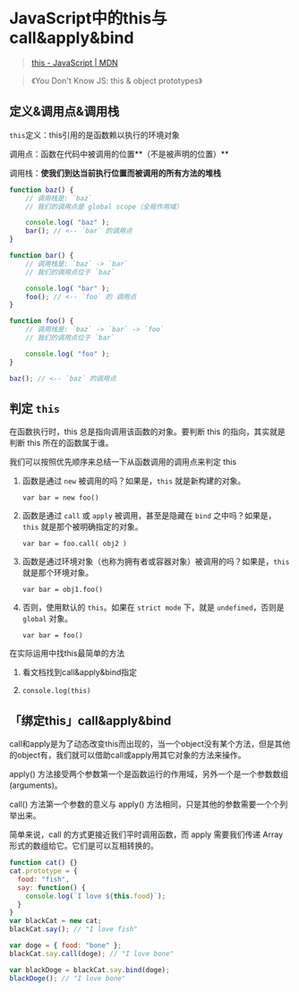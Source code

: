 # JavaScript中的this与call&apply&bind

> [this - JavaScript | MDN](https://developer.mozilla.org/zh-CN/docs/Web/JavaScript/Reference/Operators/this)

> 《You Don't Know JS: this & object prototypes》

## 定义&调用点&调用栈
`this`定义：this引用的是函数赖以执行的环境对象

调用点：函数在代码中被调用的位置**（不是被声明的位置）**

调用栈：**使我们到达当前执行位置而被调用的所有方法的堆栈**


```javascript
function baz() {
    // 调用栈是: `baz`
    // 我们的调用点是 global scope（全局作用域）

    console.log( "baz" );
    bar(); // <-- `bar` 的调用点
}

function bar() {
    // 调用栈是: `baz` -> `bar`
    // 我们的调用点位于 `baz`

    console.log( "bar" );
    foo(); // <-- `foo` 的 调用点
}

function foo() {
    // 调用栈是: `baz` -> `bar` -> `foo`
    // 我们的调用点位于 `bar`

    console.log( "foo" );
}

baz(); // <-- `baz` 的调用点
```

## 判定 `this`

在函数执行时，this 总是指向调用该函数的对象。要判断 this 的指向，其实就是判断 this 所在的函数属于谁。

我们可以按照优先顺序来总结一下从函数调用的调用点来判定 this

1. 函数是通过 `new` 被调用的吗？如果是，`this` 就是新构建的对象。

    `var bar = new foo()`

2. 函数是通过 `call` 或 `apply` 被调用，甚至是隐藏在 `bind`  之中吗？如果是，`this` 就是那个被明确指定的对象。

    `var bar = foo.call( obj2 )`

3. 函数是通过环境对象（也称为拥有者或容器对象）被调用的吗？如果是，`this` 就是那个环境对象。

    `var bar = obj1.foo()`

4. 否则，使用默认的 `this`。如果在 `strict mode` 下，就是 `undefined`，否则是 `global` 对象。

    `var bar = foo()`
    
    
在实际运用中找this最简单的方法

1. 看文档找到call&apply&bind指定

2. `console.log(this)`

## 「绑定this」call&apply&bind

call和apply是为了动态改变this而出现的，当一个object没有某个方法，但是其他的object有，我们就可以借助call或apply用其它对象的方法来操作。

apply() 方法接受两个参数第一个是函数运行的作用域，另外一个是一个参数数组(arguments)。

call() 方法第一个参数的意义与 apply() 方法相同，只是其他的参数需要一个个列举出来。

简单来说，call 的方式更接近我们平时调用函数，而 apply 需要我们传递 Array 形式的数组给它。它们是可以互相转换的。

```javascript
function cat() {}
cat.prototype = {
  food: "fish",
  say: function() {
    console.log(`I love ${this.food}`);
  }
}
var blackCat = new cat;
blackCat.say(); // "I love fish"

var doge = { food: "bone" };
blackCat.say.call(doge); // "I love bone"

var blackDoge = blackCat.say.bind(doge);
blackDoge(); // "I love bone"
```
